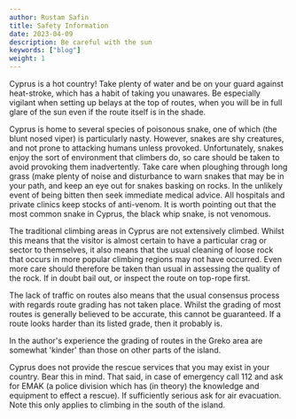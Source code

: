 ```yaml
---
author: Rustam Safin
title: Safety Information
date: 2023-04-09
description: Be careful with the sun
keywords: ["blog"]
weight: 1
---
```


Cyprus is a hot country! Take plenty of water and be on your guard against heat-stroke, which has a habit of taking you unawares. Be especially vigilant when setting up belays at the top of routes, when you will be in full glare of the sun even if the route itself is in the shade.

Cyprus is home to several species of poisonous snake, one of which (the blunt nosed viper) is particularly nasty. However, snakes are shy creatures, and not prone to attacking humans unless provoked. Unfortunately, snakes enjoy the sort of environment that climbers do, so care should be taken to avoid provoking them inadvertently. Take care when ploughing through long grass (make plenty of noise and disturbance to warn snakes that may be in your path, and keep an eye out for snakes basking on rocks. In the unlikely event of being bitten then seek immediate medical advice. All hospitals and private clinics keep stocks of anti-venom. It is worth pointing out that the most common snake in Cyprus, the black whip snake, is not venomous.

The traditional climbing areas in Cyprus are not extensively climbed. Whilst this means that the visitor is almost certain to have a particular crag or sector to themselves, it also means that the usual cleaning of loose rock that occurs in more popular climbing regions may not have occurred. Even more care should therefore be taken than usual in assessing the quality of the rock. If in doubt bail out, or inspect the route on top-rope first.

The lack of traffic on routes also means that the usual consensus process with regards route grading has not taken place. Whilst the grading of most routes is generally believed to be accurate, this cannot be guaranteed. If a route looks harder than its listed grade, then it probably is.

In the author's experience the grading of routes in the Greko area are somewhat 'kinder' than those on other parts of the island.

Cyprus does not provide the rescue services that you may exist in your country. Bear this in mind. That said, in case of emergency call 112 and ask for EMAK (a police division which has (in theory) the knowledge and equipment to effect a rescue). If sufficiently serious ask for air evacuation. Note this only applies to climbing in the south of the island. 